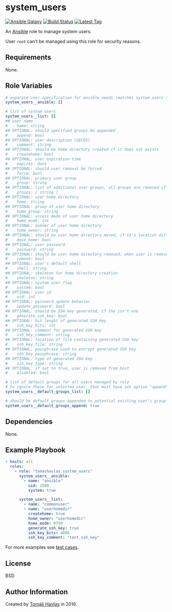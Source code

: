 system_users
============

[![Ansible Galaxy][galaxy_image]][galaxy_link]
[![Build Status][travis_image]][travis_link]
[![Latest Tag][tag_image]][tag_link]

An [Ansible](https://www.ansible.com/) role to manage system users.

User `root` can't be managed using this role for security reasons.

Requirements
------------

None.

Role Variables
--------------

```yaml
# separate user specification for ansible needs (matches system users specification)
system_users__ansible: []

# list of system users
system_users__list: []
## user name
#  - name: string
## OPTIONAL: should specified groups be appended
#    append: bool
## OPTIONAL: user description (GECOS)
#    comment: string
## OPTIONAL: should be home directory created if it does not exists
#    createhome: bool
## OPTIONAL: user expiration time
#    expires: date
## OPTIONAL: should user removal be forced
#    force: bool
## OPTIONAL: primary user group
#    group: string
## OPTIONAL: list of additional user groups, all groups are removed if empty
#    groups: [ string ]
## OPTIONAL: user home directory
#    home: string
## OPTIONAL: group of user home directory
#    home_group: string
## OPTIONAL: access mode of user home directory
#    home_mode: int
## OPTIONAL: owener of user home directory
#    home_owner: string
## OPTIONAL: should be user home directory moved, if it's location differs
#    move_home: bool
## OPTIONAL: user password
#    password: string
## OPTIONAL: should be user home directory removed, when user is removed
#    remove: bool
## OPTIONAL: user's default shell
#    shell: string
## OPTIONAL: skeleton for home directory creation
#    skeleton: string
## OPTIONAL: system user flag
#    system: bool
## OPTIONAL: user id
#    uid: int
## OPTIONAL: password update behavior
#    update_password: bool
## OPTIONAL: should be SSH key generated, if the isn't one
#    generate_ssh_key: bool
## OPTIONAL: bit lenght of generated SSH key
#    ssh_key_bits: int
## OPTIONAL: comment for generated SSH key
#    ssh_key_comment: string
## OPTIONAL: location of file containing generated SSH key
#    ssh_key_file: string
## OPTIONAL: passphrase used to encrypt generated SSH key
#    ssh_key_passphrase: string
## OPTIONAL: type of generated SSH key
#    ssh_key_type: string
## OPTIONAL: if set to true, user is removed from host
#    disabled: bool

# list of default groups for all users managed by role
# to ignore these for selected user, that must have set option "append" to false in it's specification
system_users__default_groups_list: []

# should be default groups appended to potential existing user's group
system_users__default_groups_append: true
```

Dependencies
------------

None.

Example Playbook
----------------

```yaml
- hosts: all
  roles:
    - role: "tomashavlas.system_users"
      system_users__ansible:
        - name: "ansible"
          uid: 1500
          system: true

      system_users__list:
        - name: "commonuser"
        - name: "userhomedir"
          createhome: true
          home_owner: "userhomedir"
          home_mode: 0750
          generate_ssh_key: true
          ssh_key_bits: 4096
          ssh_key_comment: "test_ssh_key"
```

For more examples see [test cases](https://github.com/tomashavlas/ansible-role-system_users/tree/master/tests).

License
-------

BSD

Author Information
------------------

Created by [Tomáš Havlas](https://github.com/tomashavlas) in 2016.

[galaxy_image]: https://img.shields.io/badge/galaxy-tomashavlas.system__users-blue.svg?style=flat
[galaxy_link]: https://galaxy.ansible.com/tomashavlas/system_users/
[tag_image]: https://img.shields.io/github/tag/tomashavlas/ansible-role-system_users.svg
[tag_link]: https://github.com/tomashavlas/ansible-role-system_users/tags
[travis_image]: https://travis-ci.org/tomashavlas/ansible-role-system_users.svg?branch=master
[travis_link]: https://travis-ci.org/tomashavlas/ansible-role-system_users/

